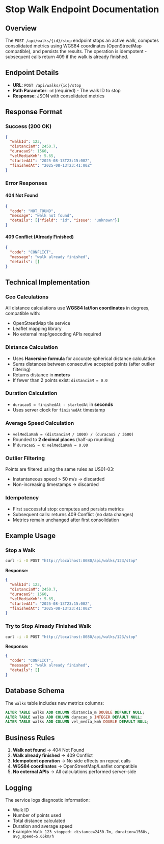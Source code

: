 # Stop Walk Endpoint Documentation

## Overview

The `POST /api/walks/{id}/stop` endpoint stops an active walk, computes consolidated metrics using WGS84 coordinates (OpenStreetMap compatible), and persists the results. The operation is idempotent - subsequent calls return 409 if the walk is already finished.

## Endpoint Details

- **URL**: `POST /api/walks/{id}/stop`
- **Path Parameter**: `id` (required) - The walk ID to stop
- **Response**: JSON with consolidated metrics

## Response Format

### Success (200 OK)

```json
{
  "walkId": 123,
  "distanciaM": 2450.7,
  "duracaoS": 1560,
  "velMediaKmh": 5.65,
  "startedAt": "2025-08-13T23:15:00Z",
  "finishedAt": "2025-08-13T23:41:00Z"
}
```

### Error Responses

#### 404 Not Found
```json
{
  "code": "NOT_FOUND",
  "message": "walk not found",
  "details": [{"field": "id", "issue": "unknown"}]
}
```

#### 409 Conflict (Already Finished)
```json
{
  "code": "CONFLICT",
  "message": "walk already finished",
  "details": []
}
```

## Technical Implementation

### Geo Calculations

All distance calculations use **WGS84 lat/lon coordinates** in degrees, compatible with:
- OpenStreetMap tile service
- Leaflet mapping library
- No external map/geocoding APIs required

### Distance Calculation

- Uses **Haversine formula** for accurate spherical distance calculation
- Sums distances between consecutive accepted points (after outlier filtering)
- Returns distance in **meters**
- If fewer than 2 points exist: `distanciaM = 0.0`

### Duration Calculation

- `duracaoS = finishedAt - startedAt` in **seconds**
- Uses server clock for `finishedAt` timestamp

### Average Speed Calculation

- `velMediaKmh = (distanciaM / 1000) / (duracaoS / 3600)`
- Rounded to **2 decimal places** (half-up rounding)
- If `duracaoS = 0`: `velMediaKmh = 0.00`

### Outlier Filtering

Points are filtered using the same rules as US01-03:
- Instantaneous speed > 50 m/s → discarded
- Non-increasing timestamps → discarded

### Idempotency

- First successful stop: computes and persists metrics
- Subsequent calls: returns 409 Conflict (no data changes)
- Metrics remain unchanged after first consolidation

## Example Usage

### Stop a Walk

```bash
curl -i -X POST "http://localhost:8080/api/walks/123/stop"
```

**Response:**
```json
{
  "walkId": 123,
  "distanciaM": 2450.7,
  "duracaoS": 1560,
  "velMediaKmh": 5.65,
  "startedAt": "2025-08-13T23:15:00Z",
  "finishedAt": "2025-08-13T23:41:00Z"
}
```

### Try to Stop Already Finished Walk

```bash
curl -i -X POST "http://localhost:8080/api/walks/123/stop"
```

**Response:**
```json
{
  "code": "CONFLICT",
  "message": "walk already finished",
  "details": []
}
```

## Database Schema

The `walks` table includes new metrics columns:

```sql
ALTER TABLE walks ADD COLUMN distancia_m DOUBLE DEFAULT NULL;
ALTER TABLE walks ADD COLUMN duracao_s INTEGER DEFAULT NULL;
ALTER TABLE walks ADD COLUMN vel_media_kmh DOUBLE DEFAULT NULL;
```

## Business Rules

1. **Walk not found** → 404 Not Found
2. **Walk already finished** → 409 Conflict
3. **Idempotent operation** → No side effects on repeat calls
4. **WGS84 coordinates** → OpenStreetMap/Leaflet compatible
5. **No external APIs** → All calculations performed server-side

## Logging

The service logs diagnostic information:
- Walk ID
- Number of points used
- Total distance calculated
- Duration and average speed
- Example: `Walk 123 stopped: distance=2450.7m, duration=1560s, avg_speed=5.65km/h`
